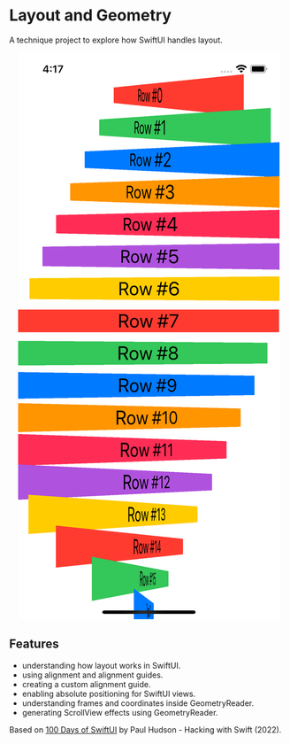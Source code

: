 # Layout and Geometry

A technique project to explore how SwiftUI handles layout.

<p align="center">
    <img src="screenshot.png" style="max-width:100%;">
</p>

## Features

- understanding how layout works in SwiftUI.
- using alignment and alignment guides.
- creating a custom alignment guide.
- enabling absolute positioning for SwiftUI views.
- understanding frames and coordinates inside GeometryReader.
- generating ScrollView effects using GeometryReader.

Based on [100 Days of SwiftUI](https://www.hackingwithswift.com/100/swiftui) by Paul Hudson - Hacking with Swift (2022).
